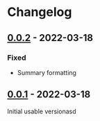 # Changelog

## [0.0.2] - 2022-03-18



### Fixed

- Summary formatting

## [0.0.1] - 2022-03-18

Initial usable versionasd

[0.0.2]: git@github.com:yndc/verepo/compare/verepo/v0.0.1...verepo/v0.0.2
[0.0.1]: git@github.com:yndc/verepo/releases/tag/verepo/v0.0.1
